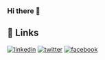 ### Hi there 👋

<!--
**helenafigf/helenafigf** is a ✨ _special_ ✨ repository because its `README.md` (this file) appears on your GitHub profile.

Here are some ideas to get you started:

- 🔭 I’m currently working on ...
- 🌱 I’m currently learning ...
- 👯 I’m looking to collaborate on ...
- 🤔 I’m looking for help with ...
- 💬 Ask me about ...
- 📫 How to reach me: ...
- 😄 Pronouns: ...
- ⚡ Fun fact: ...
-->

## 🔗 Links
[![linkedin](https://img.shields.io/badge/linkedin-0A66C2?style=for-the-badge&logo=linkedin&logoColor=white)](https://www.linkedin.com/in/helena-figueiredo-a34b16235/)
[![twitter](https://img.shields.io/badge/twitter-1DA1F2?style=for-the-badge&logo=twitter&logoColor=white)](https://twitter.com/helenafigf)
[![facebook](https://img.shields.io/badge/facebook-1877F2?style=for-the-badge&color=blue&facebook&logo=facebook&logoColor=white)](https://www.facebookcom/helena.figueiredo.566/)

